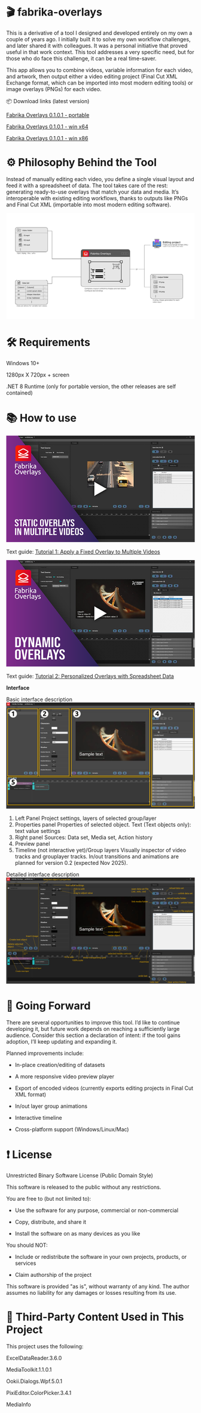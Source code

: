 # 🎬 fabrika-overlays

This is a derivative of a tool I designed and developed entirely on my own a couple of years ago. I initially built it to solve my own workflow challenges, and later shared it with colleagues. It was a personal initiative that proved useful in that work context. This tool addresses a very specific need, but for those who do face this challenge, it can be a real time-saver.

This app allows you to combine videos, variable information for each video, and artwork, then output either a video editing project (Final Cut XML Exchange format, which can be imported into most modern editing tools) or image overlays (PNGs) for each video.

📦 Download links (latest version)

[Fabrika Overlays 0.1.0.1 - portable](https://github.com/jonathan-jesus/fabrika-overlays/releases/download/0.1.0.1/Fabrika-Overlays-0.1.0.1-win-portable.zip)

[Fabrika Overlays 0.1.0.1 - win x64](https://github.com/jonathan-jesus/fabrika-overlays/releases/download/0.1.0.1/Fabrika-Overlays-0.1.0.1-win-x64.zip)

[Fabrika Overlays 0.1.0.1 - win x86](https://github.com/jonathan-jesus/fabrika-overlays/releases/download/0.1.0.1/Fabrika-Overlays-0.1.0.1-win-x86.zip)

# ⚙️ Philosophy Behind the Tool

Instead of manually editing each video, you define a single visual layout and feed it with a spreadsheet of data. The tool takes care of the rest: generating ready-to-use overlays that match your data and media.
It’s interoperable with existing editing workflows, thanks to outputs like PNGs and Final Cut XML (importable into most modern editing software).

![Basic diagram of the tool](images/diagram.jpg?raw=true)

# 🛠️ Requirements

Windows 10+

1280px X 720px + screen

.NET 8 Runtime (only for portable version, the other releases are self contained)

# 📚 How to use

[![Tutorial 1](images/example1-video-thumbnail.png?raw=true)](https://www.youtube.com/watch?v=AHgMzBAnnP0)

Text guide: [Tutorial 1: Apply a Fixed Overlay to Multiple Videos](examples/example1)

[![Tutorial 2](images/example2-video-thumbnail.png?raw=true)](https://www.youtube.com/watch?v=0Q6QUYnllk0)

Text guide: [Tutorial 2: Personalized Overlays with Spreadsheet Data](examples/example2)

**Interface**

Basic interface description
![Basic UI description](images/ui-01.jpg?raw=true)

1. Left Panel
   Project settings, layers of selected group/layer
2. Properties panel
   Properties of selected object.
   Text (Text objects only): text value settings
3. Right panel
   Sources: Data set, Media set, Action history
4. Preview panel
5. Timeline (not interactive yet)/Group layers
   Visually inspector of video tracks and grouplayer tracks. In/out transitions and animations are planned for version 0.2 (expected Nov 2025).

Detailed interface description
![Detailed UI description](images/ui-02.jpg?raw=true)

# 🚀 Going Forward

There are several opportunities to improve this tool. I’d like to continue developing it, but future work depends on reaching a sufficiently large audience. Consider this section a declaration of intent: if the tool gains adoption, I’ll keep updating and expanding it.

Planned improvements include:

- In-place creation/editing of datasets

- A more responsive video preview player

- Export of encoded videos (currently exports editing projects in Final Cut XML format)

- In/out layer group animations

- Interactive timeline

- Cross-platform support (Windows/Linux/Mac)

# ❗ License

Unrestricted Binary Software License (Public Domain Style)

This software is released to the public without any restrictions.

You are free to (but not limited to):

- Use the software for any purpose, commercial or non-commercial

- Copy, distribute, and share it

- Install the software on as many devices as you like

You should NOT:

- Include or redistribute the software in your own projects, products, or services

- Claim authorship of the project

This software is provided "as is", without warranty of any kind. The author assumes no liability for any damages or losses resulting from its use.

# 🔹 Third-Party Content Used in This Project

This project uses the following:

ExcelDataReader.3.6.0

MediaToolkit.1.1.0.1

Ookii.Dialogs.Wpf.5.0.1

PixiEditor.ColorPicker.3.4.1

MediaInfo
